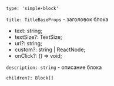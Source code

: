 `type: 'simple-block'`

`title: TitleBaseProps` - заголовок блока

- text: string;
- textSize?: TextSize;
- url?: string;
- custom?: string | ReactNode;
- onClick?: () => void;

`description: string` - описание блока

`children?: Block[]`
